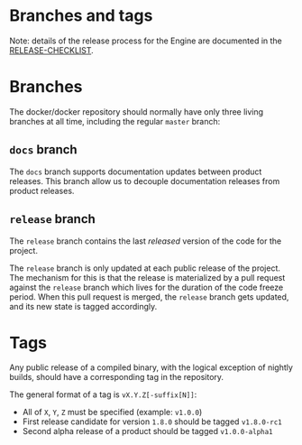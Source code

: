 Branches and tags
=================

Note: details of the release process for the Engine are documented in the
[RELEASE-CHECKLIST](https://github.com/docker/docker/blob/master/project/RELEASE-CHECKLIST.md).

# Branches

The docker/docker repository should normally have only three living branches at all time, including
the regular `master` branch:

## `docs` branch

The `docs` branch supports documentation updates between product releases. This branch allow us to
decouple documentation releases from product releases.

## `release` branch

The `release` branch contains the last _released_ version of the code for the project.

The `release` branch is only updated at each public release of the project. The mechanism for this
is that the release is materialized by a pull request against the `release` branch which lives for
the duration of the code freeze period. When this pull request is merged, the `release` branch gets
updated, and its new state is tagged accordingly.

# Tags

Any public release of a compiled binary, with the logical exception of nightly builds, should have
a corresponding tag in the repository.

The general format of a tag is `vX.Y.Z[-suffix[N]]`:

- All of `X`, `Y`, `Z` must be specified (example: `v1.0.0`)
- First release candidate for version `1.8.0` should be tagged `v1.8.0-rc1`
- Second alpha release of a product should be tagged `v1.0.0-alpha1`
